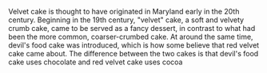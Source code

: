 Velvet cake is thought to have originated in Maryland early in the 20th century. Beginning in the 19th century, "velvet" cake, a soft and velvety crumb cake, came to be served as a fancy dessert, in contrast to what had been the more common, coarser-crumbed cake. At around the same time, devil's food cake was introduced, which is how some believe that red velvet cake came about. The difference between the two cakes is that devil's food cake uses chocolate and red velvet cake uses cocoa